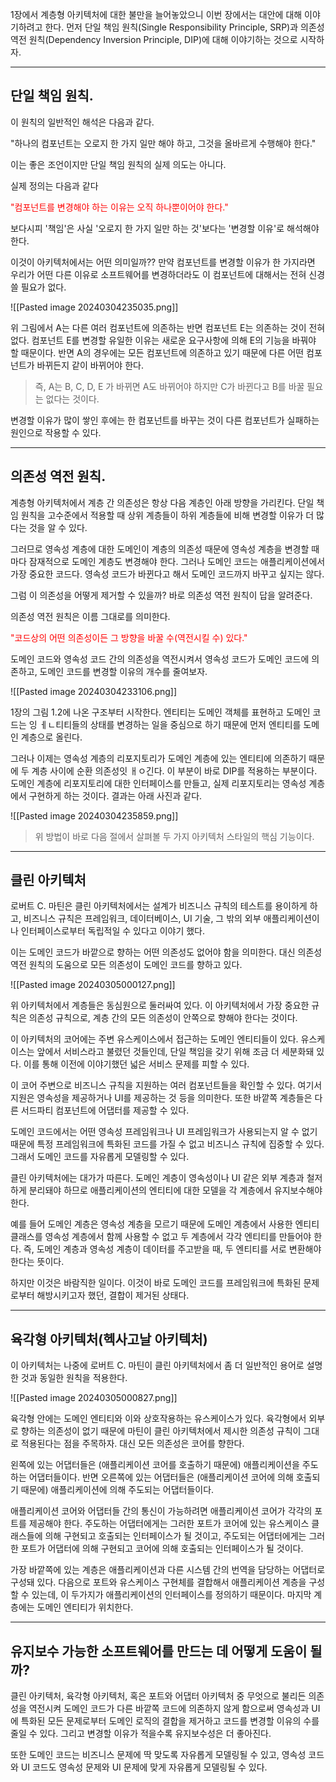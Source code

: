 
1장에서 계층형 아키텍처에 대한 불만을 늘어놓았으니 이번 장에서는 대안에 대해 이야기하려고 한다.
먼저 단일 책임 원칙(Single Responsibility Principle, SRP)과 의존성 역전 원칙(Dependency Inversion Principle, DIP)에 대해 이야기하는 것으로 시작하자.


---

## 단일 책임 원칙.

이 원칙의 일반적인 해석은 다음과 같다.

"하나의 컴포넌트는 오로지 한 가지 일만 해야 하고, 그것을 올바르게 수행해야 한다."

이는 좋은 조언이지만 단일 책임 원칙의 실제 의도는 아니다.

실제 정의는 다음과 같다

<span style="color:#ff0000">"컴포넌트를 변경해야 하는 이유는 오직 하나뿐이어야 한다."</span>

보다시피 '책임'은 사실 '오로지 한 가지 일만 하는 것'보다는 '변경할 이유'로 해석해야 한다.

이것이 아키텍처에서는 어떤 의미일까??
만약 컴포넌트를 변경할 이유가 한 가지라면 우리가 어떤 다른 이유로 소프트웨어를 변경하더라도 이 컴포넌트에 대해서는 전혀 신경 쓸 필요가 없다.

![[Pasted image 20240304235035.png]]

위 그림에서 A는 다른 여러 컴포넌트에 의존하는 반면 컴포넌트 E는 의존하는 것이 전혀 없다. 컴포넌트 E를 변경할 유일한 이유는 새로운 요구사항에 의해 E의 기능을 바꿔야 할 때문이다. 반면 A의 경우에는 모든 컴포넌트에 의존하고 있기 때문에 다른 어떤 컴포넌트가 바뀌든지 같이 바뀌어야 한다.

> 즉, A는 B, C, D, E 가 바뀌면 A도 바뀌어야 하지만 C가 바뀐다고 B를 바꿀 필요는 없다는 것이다.

변경할 이유가 많이 쌓인 후에는 한 컴포넌트를 바꾸는 것이 다른 컴포넌트가 실패하는 원인으로 작용할 수 있다.


---

## 의존성 역전 원칙.

계층형 아키텍처에서 계층 간 의존성은 항상 다음 계층인 아래 방향을 가리킨다. 단일 책임 원칙을 고수준에서 적용할 때 상위 계층들이 하위 계층들에 비해 변경할 이유가 더 많다는 것을 알 수 있다.

그러므로 영속성 계층에 대한 도메인이 계층의 의존성 때문에 영속성 계층을 변경할 때마다 잠재적으로 도메인 계층도 변경해야 한다. 그러나 도메인 코드는 애플리케이션에서 가장 중요한 코드다. 영속성 코드가 바뀐다고 해서 도메인 코드까지 바꾸고 싶지는 않다.

그럼 이 의존성을 어떻게 제거할 수 있을까? 바로 의존성 역전 원칙이 답을 알려준다.

의존성 역전 원칙은 이름 그대로를 의미한다.

<span style="color:#ff0000">"코드상의 어떤 의존성이든 그 방향을 바꿀 수(역전시킬 수) 있다."</span>

도메인 코드와 영속성 코드 간의 의존성을 역전시켜서 영속성 코드가 도메인 코드에 의존하고, 도메인 코드를 변경할 이유의 개수를 줄여보자.

![[Pasted image 20240304233106.png]]

1장의 그림 1.2에 나온 구조부터 시작한다. 엔티티는 도메인 객체를 표현하고 도메인 코드는 잉 ㅔㄴ티티들의 상태를 변경하는 일을 중심으로 하기 때문에 먼저 엔티티를 도메인 계층으로 올린다.

그러나 이제는 영속성 계층의 리포지토리가 도메인 계층에 있는 엔티티에 의존하기 때문에 두 계층 사이에 순환 의존성잇 ㅐㅇ긴다. 이 부분이 바로 DIP를 적용하는 부분이다. 도메인 계층에 리포지토리에 대한 인터페이스를 만들고, 실제 리포지토리는 영속성 계층에서 구현하게 하는 것이다. 결과는 아래 사진과 같다.

![[Pasted image 20240304235859.png]]

> 위 방법이 바로 다음 절에서 살펴볼 두 가지 아키텍처 스타일의 핵심 기능이다.


---

## 클린 아키텍처

로버트 C. 마틴은 클린 아키텍처에서는 설계가 비즈니스 규칙의 테스트를 용이하게 하고, 비즈니스 규칙은 프레임워크, 데이터베이스, UI 기술, 그 밖의 외부 애플리케이션이나 인터페이스로부터 독립적일 수 있다고 이야기 했다.

이는 도메인 코드가 바깥으로 향하는 어떤 의존성도 없어야 함을 의미한다. 대신 의존성 역전 원칙의 도움으로 모든 의존성이 도메인 코드를 향하고 있다.

![[Pasted image 20240305000127.png]]

위 아키텍처에서 계층들은 동심원으로 둘러싸여 있다. 이 아키텍처에서 가장 중요한 규칙은 의존성 규칙으로, 계층 간의 모든 의존성이 안쪽으로 향해야 한다는 것이다.

이 아키텍처의 코어에는 주변 유스케이스에서 접근하는 도메인 엔티티들이 있다. 유스케이스는 앞에서 서비스라고 불렸던 것들인데, 단일 책임을 갖기 위해 조금 더 세분화돼 있다. 이를 통해 이전에 이야기했던 넓은 서비스 문제를 피할 수 있다.

이 코어 주변으로 비즈니스 규칙을 지원하는 여러 컴포넌트들을 확인할 수 있다. 여기서 지원은 영속성을 제공하거나 UI를 제공하는 것 등을 의미한다. 또한 바깥쪽 계층들은 다른 서드파티 컴포넌트에 어댑터를 제공할 수 있다.

도메인 코드에서는 어떤 영속성 프레임워크나 UI 프레임워크가 사용되는지 알 수 없기 때문에 특정 프레임워크에 특화된 코드를 가질 수 없고 비즈니스 규칙에 집중할 수 있다. 그래서 도메인 코드를 자유롭게 모델링할 수 있다.

클린 아키텍처에는 대가가 따른다. 도메인 계층이 영속성이나 UI 같은 외부 계층과 철저하게 분리돼야 하므로 애플리케이션의 엔티티에 대한 모델을 각 계층에서 유지보수해야 한다.

예를 들어 도메인 계층은 영속성 계층을 모르기 때문에 도메인 계층에서 사용한 엔티티 클래스를 영속성 계층에서 함께 사용할 수 없고 두 계층에서 각각 엔티티를 만들어야 한다. 즉, 도메인 계층과 영속성 계층이 데이터를 주고받을 때, 두 엔티티를 서로 변환해야 한다는 뜻이다.

하지만 이것은 바람직한 일이다. 이것이 바로 도메인 코드를 프레임워크에 특화된 문제로부터 해방시키고자 했던, 결합이 제거된 상태다.


---

## 육각형 아키텍처(헥사고날 아키텍처)

이 아키텍처는 나중에 로버트 C. 마틴이 클린 아키텍처에서 좀 더 일반적인 용어로 설명한 것과 동일한 원칙을 적용한다.

![[Pasted image 20240305000827.png]]

육각형 안에는 도메인 엔티티와 이와 상호작용하는 유스케이스가 있다. 육각형에서 외부로 향하는 의존성이 없기 때문에 마틴이 클린 아키텍처에서 제시한 의존성 규칙이 그대로 적용된다는 점을 주목하자. 대신 모든 의존성은 코어를 향한다.

왼쪽에 있는 어댑터들은 (애플리케이션 코어를 호출하기 때문에) 애플리케이션을 주도하는 어댑터들이다. 반면 오른쪽에 있는 어댑터들은 (애플리케이션 코어에 의해 호출되기 때문에) 애플리케이션에 의해 주도되는 어댑터들이다.

애플리케이션 코어와 어댑터들 간의 통신이 가능하려면 애플리케이션 코어가 각각의 포트를 제공해야 한다. 주도하는 어댑터에게는 그러한 포트가 코어에 있는 유스케이스 클래스들에 의해 구현되고 호출되는 인터페이스가 될 것이고, 주도되는 어댑터에게는 그러한 포트가 어댑터에 의해 구현되고 코어에 의해 호출되는 인터페이스가 될 것이다.

가장 바깥쪽에 있는 계층은 애플리케이션과 다른 시스템 간의 번역을 담당하는 어댑터로 구성돼 있다. 다음으로 포트와 유스케이스 구현체를 결합해서 애플리케이션 계층을 구성할 수 있는데,  이 두가지가 애플리케이션의 인터페이스를 정의하기 때문이다. 마지막 계층에는 도메인 엔티티가 위치한다.


---

## 유지보수 가능한 소프트웨어를 만드는 데 어떻게 도움이 될까?

클린 아키텍처, 육각형 아키텍처, 혹은 포트와 어댑터 아키텍처 중 무엇으로 불리든 의존성을 역전시켜 도메인 코드가 다른 바깥쪽 코드에 의존하지 않게 함으로써 영속성과 UI에 특화된 모든 문제로부터 도메인 로직의 결합을 제거하고 코드를 변경할 이유의 수를 줄일 수 있다. 그리고 변경할 이유가 적을수록 유지보수성은 더 좋아진다.

또한 도메인 코드는 비즈니스 문제에 딱 맞도록 자유롭게 모델링될 수 있고, 영속성 코드와 UI 코드도 영속성 문제와 UI 문제에 맞게 자유롭게 모델링될 수 있다.


